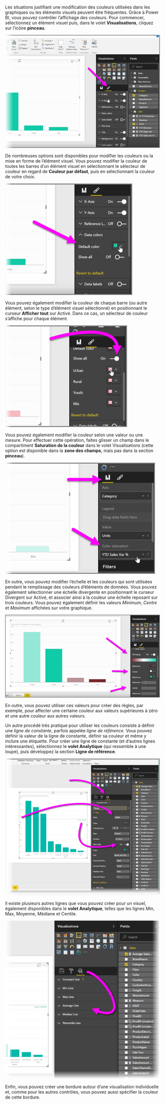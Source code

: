 Les situations justifiant une modification des couleurs utilisées dans les graphiques ou les éléments visuels peuvent être fréquentes. Grâce à Power BI, vous pouvez contrôler l’affichage des couleurs. Pour commencer, sélectionnez un élément visuel puis, dans le volet **Visualisations**, cliquez sur l’icône **pinceau**.

![](media/3-9a-modifying-colors/3-9a_1.png)

De nombreuses options sont disponibles pour modifier les couleurs ou la mise en forme de l’élément visuel. Vous pouvez modifier la couleur de toutes les barres d’un élément visuel en sélectionnant le sélecteur de couleur en regard de **Couleur par défaut**, puis en sélectionnant la couleur de votre choix.

![](media/3-9a-modifying-colors/3-9a_2.png)

Vous pouvez également modifier la couleur de chaque barre (ou autre élément, selon le type d’élément visuel sélectionné) en positionnant le curseur **Afficher tout** sur Activé. Dans ce cas, un sélecteur de couleur s’affiche pour chaque élément.

![](media/3-9a-modifying-colors/3-9a_3.png)

Vous pouvez également modifier la couleur selon une valeur ou une mesure. Pour effectuer cette opération, faites glisser un champ dans le compartiment **Saturation de la couleur** dans le volet Visualisations (cette option est disponible dans la **zone des champs**, mais pas dans la section **pinceau**).

![](media/3-9a-modifying-colors/3-9a_4.png)

En outre, vous pouvez modifier l’échelle et les couleurs qui sont utilisées pendant le remplissage des couleurs d’éléments de données. Vous pouvez également sélectionner une échelle divergente en positionnant le curseur Divergent sur Activé, et associer ainsi à la couleur une échelle reposant sur trois couleurs. Vous pouvez également définir les valeurs *Minimum*, *Centre* et *Maximum* affichées sur votre graphique.

![](media/3-9a-modifying-colors/3-9a_5.png)

En outre, vous pouvez utiliser ces valeurs pour créer des règles, par exemple, pour affecter une certaine couleur aux valeurs supérieures à zéro et une autre couleur aux autres valeurs.

Un autre procédé très pratique pour utiliser les couleurs consiste à définir une *ligne de constante*, parfois appelée *ligne de référence*. Vous pouvez définir la valeur de la ligne de constante, définir sa couleur et même y inclure une étiquette. Pour créer une ligne de constante (et d’autres lignes intéressantes), sélectionnez le **volet Analytique** (qui ressemble à une loupe), puis développez la section **Ligne de référence**.

![](media/3-9a-modifying-colors/3-9a_6.png)

Il existe plusieurs autres lignes que vous pouvez créer pour un visuel, également disponibles dans le **volet Analytique**, telles que les lignes Min, Max, Moyenne, Médiane et Centile.

![](media/3-9a-modifying-colors/3-9a_7.png)

Enfin, vous pouvez créer une bordure autour d’une visualisation individuelle et, comme pour les autres contrôles, vous pouvez aussi spécifier la couleur de cette bordure.

